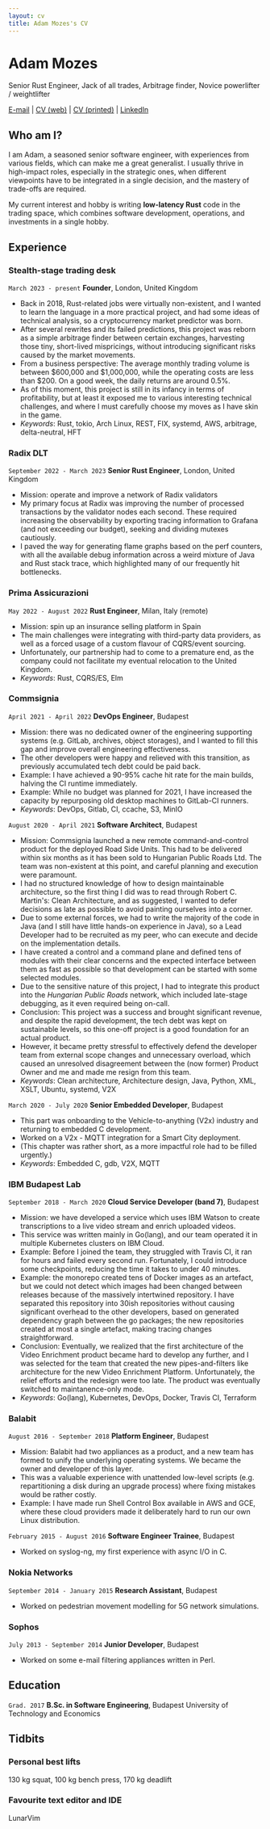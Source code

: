 ```yaml
---
layout: cv
title: Adam Mozes's CV
---
```

# Adam Mozes
Senior Rust Engineer, Jack of all trades, Arbitrage finder, Novice powerlifter / weightlifter

<div id="webaddress">
<a href="mailto:mozes.adam.istvan@proton.me">E-mail</a>
| <a href="https://nvxxu2i.github.io/cv">CV (web)</a>
| <a href="javascript:window.print()">CV (printed)</a>
| <a href="https://linkedin.com/in/mozesadamistvan">LinkedIn</a>
</div>

## Who am I?
I am Adam, a seasoned senior software engineer, with experiences from various
fields, which can make me a great generalist.
I usually thrive in high-impact roles, especially in the strategic ones, when
different viewpoints have to be integrated in a single decision, and the
mastery of trade-offs are required.

My current interest and hobby is writing **low-latency Rust** code in the trading
space, which combines software development, operations, and investments in a
single hobby.

## Experience

### Stealth-stage trading desk
`March 2023 - present`
__Founder__, London, United Kingdom

- Back in 2018, Rust-related jobs were virtually non-existent, and I wanted to
  learn the language in a more practical project, and had some ideas of
  technical analysis, so a cryptocurrency market predictor was born.
- After several rewrites and its failed predictions, this project was reborn as
  a simple arbitrage finder between certain exchanges, harvesting those tiny,
  short-lived mispricings, without introducing significant risks caused by the
  market movements.
- From a business perspective: The average monthly trading volume is between
  \$600,000 and \$1,000,000, while the operating costs are less than \$200. On
  a good week, the daily returns are around 0.5%.
- As of this moment, this project is still in its infancy in terms of
  profitability, but at least it exposed me to various interesting technical
  challenges, and where I must carefully choose my moves as I have skin in the
  game.
- _Keywords_: Rust, tokio, Arch Linux, REST, FIX, systemd, AWS, arbitrage,
  delta-neutral, HFT

### Radix DLT

`September 2022 - March 2023`
__Senior Rust Engineer__, London, United Kingdom

- Mission: operate and improve a network of Radix validators
- My primary focus at Radix was improving the number of processed transactions
  by the validator nodes each second. These required increasing the
  observability by exporting tracing information to Grafana (and not exceeding
  our budget), seeking and dividing mutexes cautiously.
- I paved the way for generating flame graphs based on the perf counters, with
  all the available debug information across a weird mixture of Java and Rust
  stack trace, which highlighted many of our frequently hit bottlenecks.

### Prima Assicurazioni 

`May 2022 - August 2022`
__Rust Engineer__, Milan, Italy (remote)

- Mission: spin up an insurance selling platform in Spain
- The main challenges were integrating with third-party data providers, as well
  as a forced usage of a custom flavour of CQRS/event sourcing.
- Unfortunately, our partnership had to come to a premature end, as the company
  could not facilitate my eventual relocation to the United Kingdom.
- _Keywords_: Rust, CQRS/ES, Elm

### Commsignia

`April 2021 - April 2022`
__DevOps Engineer__, Budapest

- Mission: there was no dedicated owner of the engineering supporting systems
  (e.g. GitLab, archives, object storages), and I wanted to fill this gap and
  improve overall engineering effectiveness.
- The other developers were happy and relieved with this transition, as
  previously accumulated tech debt could be paid back.
- Example: I have achieved a 90-95% cache hit rate for the main builds,
  halving the CI runtime immediately.
- Example: While no budget was planned for 2021, I have increased the capacity
  by repurposing old desktop machines to GitLab-CI runners.
- _Keywords_: DevOps, Gitlab, CI, ccache, S3, MinIO

`August 2020 - April 2021`
__Software Architect__, Budapest

- Mission: Commsignia launched a new remote command-and-control product for the
  deployed Road Side Units. This had to be delivered within six months as it
  has been sold to Hungarian Public Roads Ltd. The team was non-existent at
  this point, and careful planning and execution were paramount.
- I had no structured knowledge of how to design maintainable architecture, so
  the first thing I did was to read through Robert C. Martin's: Clean
  Architecture, and as suggested, I wanted to defer decisions as late as
  possible to avoid painting ourselves into a corner.
- Due to some external forces, we had to write the majority of the code in Java
  (and I still have little hands-on experience in Java), so a Lead Developer
  had to be recruited as my peer, who can execute and decide on the
  implementation details.
- I have created a control and a command plane and defined tens of modules with
  their clear concerns and the expected interface between them as fast as
  possible so that development can be started with some selected modules.
- Due to the sensitive nature of this project, I had to integrate this product
  into the _Hungarian Public Roads_ network, which included late-stage
  debugging, as it even required being on-call.
- Conclusion: This project was a success and brought significant revenue, and
  despite the rapid development, the tech debt was kept on sustainable levels,
  so this one-off project is a good foundation for an actual product.
- However, it became pretty stressful to effectively defend the developer team
  from external scope changes and unnecessary overload, which caused an
  unresolved disagreement between the (now former) Product Owner and me and
  made me resign from this team.
- _Keywords_: Clean architecture, Architecture design, Java, Python, XML, XSLT,
  Ubuntu, systemd, V2X


`March 2020 - July 2020`
__Senior Embedded Developer__, Budapest

- This part was onboarding to the Vehicle-to-anything (V2x) industry
  and returning to embedded C development.
- Worked on a V2x - MQTT integration for a Smart City deployment.
- (This chapter was rather short, as a more impactful role had to be filled urgently.)
- _Keywords_: Embedded C, gdb, V2X, MQTT

### IBM Budapest Lab

`September 2018 - March 2020`
__Cloud Service Developer (band 7)__, Budapest
- Mission: we have developed a service which uses IBM Watson to create
  transcriptions to a live video stream and enrich uploaded videos.
- This service was written mainly in Go(lang), and our team operated it in
  multiple Kubernetes clusters on IBM Cloud.
- Example: Before I joined the team, they struggled with Travis CI, it ran for
  hours and failed every second run. Fortunately, I could introduce some
  checkpoints, reducing the time it takes to under 40 minutes.
- Example: the monorepo created tens of Docker images as an artefact,
  but we could not detect which images had been changed between releases
  because of the massively intertwined repository. I have separated this
  repository into 30ish repositories without causing significant overhead to
  the other developers, based on generated dependency graph between the go
  packages; the new repositories created at most a single artefact, making 
  tracing changes straightforward.
- Conclusion: Eventually, we realized that the first architecture of the Video Enrichment
  product became hard to develop any further, and I was selected for the team
  that created the new pipes-and-filters like architecture for the new
  Video Enrichment Platform. Unfortunately, the relief efforts and the redesign were
  too late. The product was eventually switched to maintanence-only mode.
- _Keywords_: Go(lang), Kubernetes, DevOps, Docker, Travis CI, Terraform

### Balabit
`August 2016 - September 2018`
__Platform Engineer__, Budapest

- Mission: Balabit had two appliances as a product, and a new team has formed
  to unify the underlying operating systems. We became the owner and developer
  of this layer.
- This was a valuable experience with unattended low-level scripts (e.g.
  repartitioning a disk during an upgrade process) where fixing mistakes would
  be rather costly.
- Example: I have made run Shell Control Box available in AWS and GCE, where
  these cloud providers made it deliberately hard to run our own Linux
  distribution.

`February 2015 - August 2016`
__Software Engineer Trainee__, Budapest
- Worked on syslog-ng, my first experience with async I/O in C.

### Nokia Networks
`September 2014 - January 2015`
__Research Assistant__, Budapest
- Worked on pedestrian movement modelling for 5G network simulations.

### Sophos
`July 2013 - September 2014`
__Junior Developer__, Budapest
- Worked on some e-mail filtering appliances written in Perl.

## Education

`Grad. 2017`
__B.Sc. in Software Engineering__, Budapest University of Technology and Economics 

## Tidbits
### Personal best lifts

130 kg squat, 100 kg bench press, 170 kg deadlift

### Favourite text editor and IDE
LunarVim

